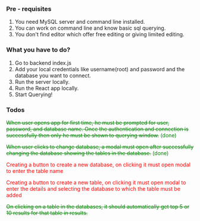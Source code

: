 ### Pre - requisites ###
  1. You need MySQL server and command line installed.
  2. You can work on command line and know basic sql querying.
  3. You don't find editor which offer free editing or giving limited editing.

### What you have to do? ###
  1. Go to backend index.js
  2. Add your local credentials like username(root) and password and the database you want to connect.
  3. Run the server locally.
  4. Run the React app locally.
  5. Start Querying!



### Todos ###
  <span style="color:green">~~When user opens app for first time, he must be prompted for user, password, and database name. Once
  the authentication and connection is successfully then only he must be shown to querying window.~~ (done) </span>

  <span style="color:green">~~When user clicks to change database, a modal must open after successfully changing the database 
  showing the tables in the database.~~ (done) </span>

  <span style="color:red">Creating a button to create a new database, on clicking it must open modal to enter the table name </span>

  <span style="color:red">Creating a button to create a new table, on clicking it must open modal to enter the details and selecting
  the database to which the table must be added </span>

  <span style="color:green">~~On clicking on a table in the databases, it should automatically get top 5 or 10 results for that table in 
  results.~~ </span>

  
